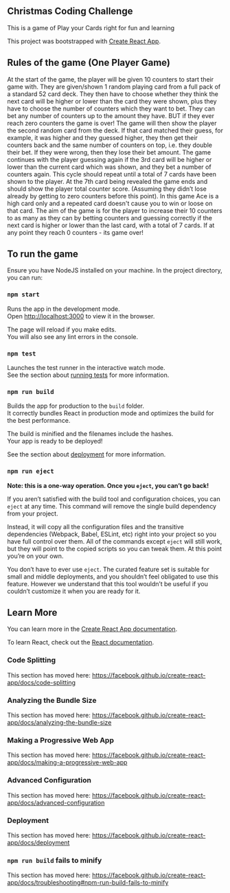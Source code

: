 ## Christmas Coding Challenge
This is a game of Play your Cards right for fun and learning

This project was bootstrapped with [Create React App](https://github.com/facebook/create-react-app).

## Rules of the game (One Player Game)
At the start of the game, the player will be given 10 counters to start their game with. They are given/shown 1 random playing card from a full pack of a standard 52 card deck. They then have to choose whether they think the next card will be higher or lower than the card they were shown, plus they have to choose the number of counters which they want to bet.
They can bet any number of counters up to the amount they have. BUT if they ever reach zero counters the game is over!
The game will then show the player the second random card from the deck. If that card matched their guess, for example, it was higher and they guessed higher, they then get their counters back and the same number of counters on top, i.e. they double their bet. If they were wrong, then they lose their bet amount.
The game continues with the player guessing again if the 3rd card will be higher or lower than the current card which was shown, and they bet a number of counters again.
This cycle should repeat until a total of 7 cards have been shown to the player. At the 7th card being revealed the game ends and should show the player total counter score. (Assuming they didn’t lose already by getting to zero counters before this point).
In this game Ace is a high card only and a repeated card doesn't cause you to win or loose on that card.
The aim of the game is for the player to increase their 10 counters to as many as they can by betting counters and guessing correctly if the next card is higher or lower than the last card, with a total of 7 cards. If at any point they reach 0 counters - its game over!


## To run the game

Ensure you have NodeJS installed on your machine. In the project directory, you can run:

### `npm start`

Runs the app in the development mode.<br>
Open [http://localhost:3000](http://localhost:3000) to view it in the browser.

The page will reload if you make edits.<br>
You will also see any lint errors in the console.

### `npm test`

Launches the test runner in the interactive watch mode.<br>
See the section about [running tests](https://facebook.github.io/create-react-app/docs/running-tests) for more information.

### `npm run build`

Builds the app for production to the `build` folder.<br>
It correctly bundles React in production mode and optimizes the build for the best performance.

The build is minified and the filenames include the hashes.<br>
Your app is ready to be deployed!

See the section about [deployment](https://facebook.github.io/create-react-app/docs/deployment) for more information.

### `npm run eject`

**Note: this is a one-way operation. Once you `eject`, you can’t go back!**

If you aren’t satisfied with the build tool and configuration choices, you can `eject` at any time. This command will remove the single build dependency from your project.

Instead, it will copy all the configuration files and the transitive dependencies (Webpack, Babel, ESLint, etc) right into your project so you have full control over them. All of the commands except `eject` will still work, but they will point to the copied scripts so you can tweak them. At this point you’re on your own.

You don’t have to ever use `eject`. The curated feature set is suitable for small and middle deployments, and you shouldn’t feel obligated to use this feature. However we understand that this tool wouldn’t be useful if you couldn’t customize it when you are ready for it.

## Learn More

You can learn more in the [Create React App documentation](https://facebook.github.io/create-react-app/docs/getting-started).

To learn React, check out the [React documentation](https://reactjs.org/).

### Code Splitting

This section has moved here: https://facebook.github.io/create-react-app/docs/code-splitting

### Analyzing the Bundle Size

This section has moved here: https://facebook.github.io/create-react-app/docs/analyzing-the-bundle-size

### Making a Progressive Web App

This section has moved here: https://facebook.github.io/create-react-app/docs/making-a-progressive-web-app

### Advanced Configuration

This section has moved here: https://facebook.github.io/create-react-app/docs/advanced-configuration

### Deployment

This section has moved here: https://facebook.github.io/create-react-app/docs/deployment

### `npm run build` fails to minify

This section has moved here: https://facebook.github.io/create-react-app/docs/troubleshooting#npm-run-build-fails-to-minify
